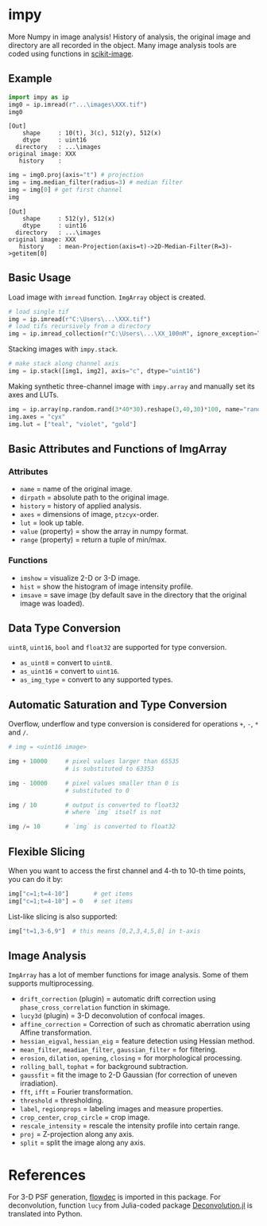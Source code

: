 # impy

More Numpy in image analysis! History of analysis, the original image and directory are all recorded in the object. Many image analysis tools are coded using functions in [scikit-image](https://github.com/scikit-image/scikit-image).

## Example

```python
import impy as ip
img0 = ip.imread(r"...\images\XXX.tif")
img0
```
    [Out]
        shape     : 10(t), 3(c), 512(y), 512(x)
        dtype     : uint16
      directory   : ...\images
    original image: XXX
       history    : 

```python
img = img0.proj(axis="t") # projection
img = img.median_filter(radius=3) # median filter
img = img[0] # get first channel
img 
```
    [Out]
        shape     : 512(y), 512(x)
        dtype     : uint16
      directory   : ...\images
    original image: XXX
       history    : mean-Projection(axis=t)->2D-Median-Filter(R=3)->getitem[0]

## Basic Usage

Load image with `imread` function. `ImgArray` object is created.
```python
# load single tif
img = ip.imread(r"C:\Users\...\XXX.tif")
# load tifs recursively from a directory
img = ip.imread_collection(r"C:\Users\...\XX_100nM", ignore_exception=True)
```

Stacking images with `impy.stack`.

```python
# make stack along channel axis
img = ip.stack([img1, img2], axis="c", dtype="uint16") 
```

Making synthetic three-channel image with `impy.array` and manually set its axes and LUTs.

```python
img = ip.array(np.random.rand(3*40*30).reshape(3,40,30)*100, name="random noise")
img.axes = "cyx"
img.lut = ["teal", "violet", "gold"]
```

## Basic Attributes and Functions of ImgArray

### Attributes

- `name` = name of the original image.
- `dirpath` = absolute path to the original image.
- `history` = history of applied analysis.
- `axes` = dimensions of image, `ptzcyx`-order.
- `lut` = look up table.
- `value` (property) = show the array in numpy format.
- `range` (property) = return a tuple of min/max.

### Functions

- `imshow` = visualize 2-D or 3-D image.
- `hist` = show the histogram of image intensity profile.
- `imsave` = save image (by default save in the directory that the original image was loaded).

## Data Type Conversion

`uint8`, `uint16`, `bool` and `float32` are supported for type conversion.
- `as_uint8` = convert to `uint8`.
- `as_uint16` = convert to `uint16`.
- `as_img_type` = convert to any supported types.

## Automatic Saturation and Type Conversion

Overflow, underflow and type conversion is considered for operations `+`, `-`, `*` and `/`.
```python
# img = <uint16 image>

img + 10000     # pixel values larger than 65535 
                # is substituted to 63353

img - 10000     # pixel values smaller than 0 is
                # substituted to 0

img / 10        # output is converted to float32 
                # where `img` itself is not

img /= 10       # `img` is converted to float32
```

## Flexible Slicing

When you want to access the first channel and 4-th to 10-th time points, you can do it by:

```python
img["c=1;t=4-10"]       # get items
img["c=1;t=4-10"] = 0   # set items
```

List-like slicing is also supported:

```python
img["t=1,3-6,9"]  # this means [0,2,3,4,5,8] in t-axis
```


## Image Analysis

`ImgArray` has a lot of member functions for image analysis. Some of them supports multiprocessing.

- `drift_correction` (plugin) = automatic drift correction using `phase_cross_correlation` function in skimage.
- `lucy3d` (plugin) = 3-D deconvolution of confocal images.
- `affine_correction` = Correction of such as chromatic aberration using Affine transformation.
- `hessian_eigval`, `hessian_eig` = feature detection using Hessian method.
- `mean_filter`, `meadian_filter`, `gaussian_filter` = for filtering.
- `erosion`, `dilation`, `opening`, `closing` = for morphological processing.
- `rolling_ball`, `tophat` = for background subtraction.
- `gaussfit` = fit the image to 2-D Gaussian (for correction of uneven irradiation).
- `fft`, `ifft` = Fourier transformation.
- `threshold` = thresholding.
- `label`, `regionprops` = labeling images and measure properties.
- `crop_center`, `crop_circle` = crop image.
- `rescale_intensity` = rescale the intensity profile into certain range.
- `proj` = Z-projection along any axis.
- `split` = split the image along any axis.

# References
For 3-D PSF generation, [flowdec](https://github.com/hammerlab/flowdec) is imported in this package. For deconvolution, function `lucy` from Julia-coded package [Deconvolution.jl](https://github.com/JuliaDSP/Deconvolution.jl) is translated into Python.
